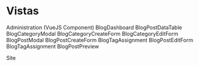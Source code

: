 # Vistas

Administration (VueJS Component)
    BlogDashboard
    BlogPostDataTable
    BlogCategoryModal
        BlogCategoryCreateForm
        BlogCategoryEditForm
    BlogPostModal
        BlogPostCreateForm
            BlogTagAssignment
        BlogPostEditForm
            BlogTagAssignment
        BlogPostPreview

Site
